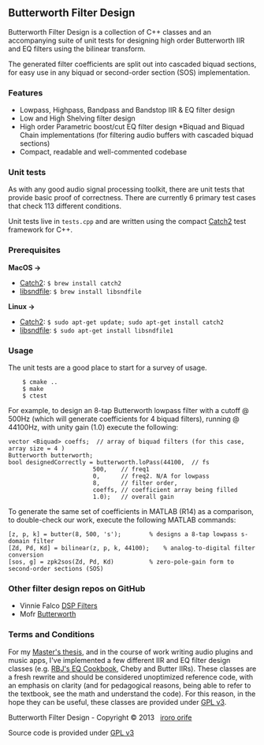 ## Butterworth Filter Design

Butterworth Filter Design is a collection of C++ classes and an accompanying suite of unit tests for designing high order Butterworth IIR and EQ filters using the bilinear transform. 

The generated filter coefficients are split out into cascaded biquad sections, for easy use in any biquad or second-order section (SOS) implementation.

### Features
 * Lowpass, Highpass, Bandpass and Bandstop IIR & EQ filter design 
 * Low and High Shelving filter design
 * High order Parametric boost/cut EQ filter design
 *Biquad and Biquad Chain implementations (for filtering audio buffers with cascaded biquad sections)
 * Compact, readable and well-commented codebase


### Unit tests
As with any good audio signal processing toolkit, there are unit tests that provide basic proof of correctness. There are currently 6 primary test cases that check 113 different conditions.

Unit tests live in `tests.cpp` and are written using the compact [Catch2](https://github.com/catchorg/Catch2) test framework for C++.

### Prerequisites

**MacOS &rarr;**
 * [Catch2](https://github.com/catchorg/Catch2): `$ brew install catch2`
 * [libsndfile](http://www.mega-nerd.com/libsndfile): `$ brew install libsndfile`

**Linux &rarr;**
 * [Catch2](https://github.com/catchorg/Catch2): `$ sudo apt-get update; sudo apt-get install catch2`
 * [libsndfile](http://www.mega-nerd.com/libsndfile): `$ sudo apt-get install libsndfile1`


### Usage
The unit tests are a good place to start for a survey of usage. 

```
    $ cmake ..
    $ make
    $ ctest
 ```

For example, to design an 8-tap Butterworth lowpass filter with a cutoff @ 500Hz (which will generate coefficients for 4 biquad filters), running @ 44100Hz, with unity gain (1.0) execute the following:


```
vector <Biquad> coeffs;  // array of biquad filters (for this case, array size = 4 )
Butterworth butterworth;
bool designedCorrectly = butterworth.loPass(44100,  // fs
					    500,    // freq1
					    0,      // freq2. N/A for lowpass
					    8, 	    // filter order,
					    coeffs, // coefficient array being filled
					    1.0);   // overall gain
```



To generate the same set of coefficients in MATLAB (R14) as a comparison, to double-check our work, execute the following MATLAB commands:

```
[z, p, k] = butter(8, 500, 's');		% designs a 8-tap lowpass s-domain filter
[Zd, Pd, Kd] = bilinear(z, p, k, 44100);	% analog-to-digital filter conversion
[sos, g] = zpk2sos(Zd, Pd, Kd)			% zero-pole-gain form to second-order sections (SOS)
```

												

### Other filter design repos on GitHub
* Vinnie Falco	[DSP Filters](https://github.com/vinniefalco/DSPFilters)
* Mofr	[Butterworth](https://github.com/mofr/Butterworth)

### Terms and Conditions
For my [Master's thesis](https://github.com/ruohoruotsi/Riddim), and in the course of work writing audio plugins and music apps, I've implemented a few different IIR and EQ filter design classes (e.g. [RBJ's EQ Cookbook](http://www.musicdsp.org/files/Audio-EQ-Cookbook.txt), Cheby and Butter IIRs). These classes are a fresh rewrite and should be considered unoptimized reference code, with an emphasis on clarity (and for pedagogical reasons, being able to refer to the textbook, see the math and understand the code). For this reason, in the hope they can be useful, these classes are provided under [GPL v3](http://www.gnu.org/licenses/gpl.html). 

Butterworth Filter Design - Copyright © 2013 &nbsp; [iroro orife](http://github.com/ruohoruotsi)

Source code is provided under [GPL v3](http://www.gnu.org/licenses/gpl.html)
